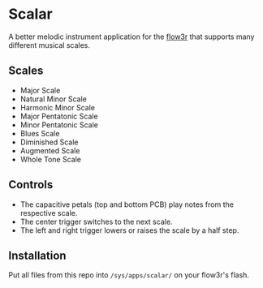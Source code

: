 # Scalar

A better melodic instrument application for the
[flow3r](https://flow3r.garden) that supports many different musical scales.

## Scales

- Major Scale
- Natural Minor Scale
- Harmonic Minor Scale
- Major Pentatonic Scale
- Minor Pentatonic Scale
- Blues Scale
- Diminished Scale
- Augmented Scale
- Whole Tone Scale

## Controls

- The capacitive petals (top and bottom PCB) play notes from the respective scale.
- The center trigger switches to the next scale.
- The left and right trigger lowers or raises the scale by a half step.

## Installation

Put all files from this repo into `/sys/apps/scalar/` on your flow3r's flash.
